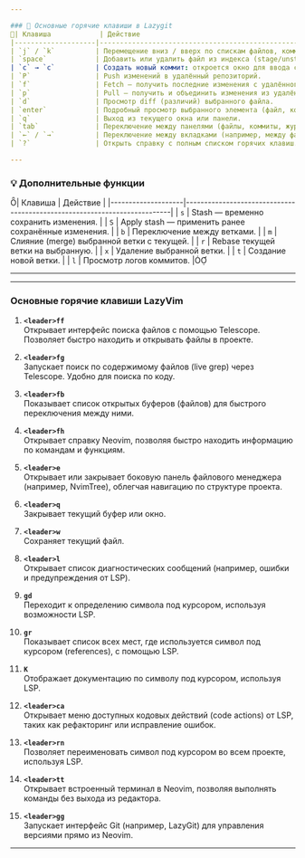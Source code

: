 ```yaml
---

### 🧭 Основные горячие клавиши в Lazygit
| Клавиша            | Действие                                                                 |
|--------------------|--------------------------------------------------------------------------|
| `j` / `k`          | Перемещение вниз / вверх по спискам файлов, коммитов и других элементов. |
| `space`            | Добавить или удалить файл из индекса (stage/unstage).                    |
| `c` → `c`          | Создать новый коммит: откроется окно для ввода сообщения.                |
| `P`                | Push изменений в удалённый репозиторий.                                  |
| `f`                | Fetch — получить последние изменения с удалённого репозитория.           |
| `p`                | Pull — получить и объединить изменения из удалённого репозитория.        |
| `d`                | Просмотр diff (различий) выбранного файла.                               |
| `enter`            | Подробный просмотр выбранного элемента (файл, коммит и т.д.).            |
| `q`                | Выход из текущего окна или панели.                                       |
| `tab`              | Переключение между панелями (файлы, коммиты, журналы и т.д.).            |
| `←` / `→`          | Переключение между вкладками (например, между файлами и коммитами).      |
| `?`                | Открыть справку с полным списком горячих клавиш.                         

---
```


### 💡 Дополнительные функции
| Клавиша            | Действие                                                                 |
|--------------------|--------------------------------------------------------------------------|
| `s`                | Stash — временно сохранить изменения.                                    |
| `S`                | Apply stash — применить ранее сохранённые изменения.                     |
| `b`                | Переключение между ветками.                                              |
| `m`                | Слияние (merge) выбранной ветки с текущей.                               |
| `r`                | Rebase текущей ветки на выбранную.                                       |
| `x`                | Удаление выбранной ветки.                                                |
| `t`                | Создание новой ветки.                                                    |
| `l`                | Просмотр логов коммитов.                                                |

---

---

### Основные горячие клавиши LazyVim

1. **`<leader>ff`**  
   Открывает интерфейс поиска файлов с помощью Telescope. Позволяет быстро находить и открывать файлы в проекте.

2. **`<leader>fg`**  
   Запускает поиск по содержимому файлов (live grep) через Telescope. Удобно для поиска по коду.

3. **`<leader>fb`**  
   Показывает список открытых буферов (файлов) для быстрого переключения между ними.

4. **`<leader>fh`**  
   Открывает справку Neovim, позволяя быстро находить информацию по командам и функциям.

5. **`<leader>e`**  
   Открывает или закрывает боковую панель файлового менеджера (например, NvimTree), облегчая навигацию по структуре проекта.

6. **`<leader>q`**  
   Закрывает текущий буфер или окно.

7. **`<leader>w`**  
   Сохраняет текущий файл.

8. **`<leader>l`**  
   Открывает список диагностических сообщений (например, ошибки и предупреждения от LSP).

9. **`gd`**  
   Переходит к определению символа под курсором, используя возможности LSP.

10. **`gr`**  
    Показывает список всех мест, где используется символ под курсором (references), с помощью LSP.

11. **`K`**  
    Отображает документацию по символу под курсором, используя LSP.

12. **`<leader>ca`**  
    Открывает меню доступных кодовых действий (code actions) от LSP, таких как рефакторинг или исправление ошибок.

13. **`<leader>rn`**  
    Позволяет переименовать символ под курсором во всем проекте, используя LSP.

14. **`<leader>tt`**  
    Открывает встроенный терминал в Neovim, позволяя выполнять команды без выхода из редактора.

15. **`<leader>gg`**  
    Запускает интерфейс Git (например, LazyGit) для управления версиями прямо из Neovim.

---

